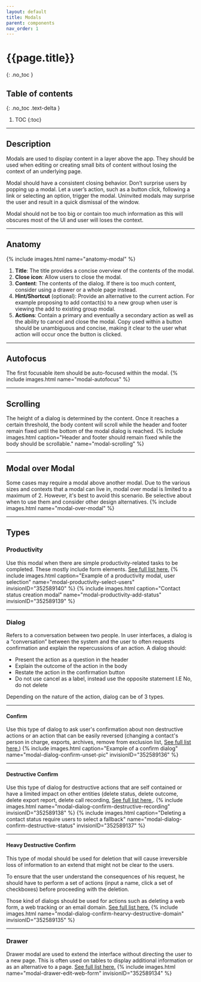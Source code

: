 ```yaml
---
layout: default
title: Modals
parent: components
nav_order: 1
---
```


# {{page.title}}
{: .no_toc }

## Table of contents
{: .no_toc .text-delta }

1. TOC
{:toc}

---

## Description

Modals are used to display content in a layer above the app. They should be used when editing or creating small bits of content without losing the context of an underlying page.

Modal should have a consistent closing behavior. Don’t surprise users by popping up a modal. Let a user’s action, such as a button click, following a link or selecting an option, trigger the modal. Uninvited modals may surprise the user and result in a quick dismissal of the window.

Modal should not be too big or contain too much information as this will obscures most of the UI and user will loses the context.

---

## Anatomy

{% include images.html name="anatomy-modal" %}


1. **Title**: The title provides a concise overview of the contents of the modal.
1. **Close icon**: Allow users to close the modal.
2. **Content**: The contents of the dialog. If there is too much content, consider using a drawer or a whole page instead.
3. **Hint/Shortcut** (optional): Provide an alternative to the current action. For example proposing to add contact(s) to a new group when user is viewing the add to existing group modal.   
4. **Actions**: Contain a primary and eventually a secondary action as well as the ability to cancel and close the modal. Copy used within a button should be unambiguous and concise, making it clear to the user what action will occur once the button is clicked.

---

## Autofocus

The first focusable item should be auto-focused within the modal.
{% include images.html name="modal-autofocus" %}

---

## Scrolling

The height of a dialog is determined by the content. Once it reaches a certain threshold, the body content will scroll while the header and footer remain fixed until the bottom of the modal dialog is reached.
{% include images.html caption="Header and footer should remain fixed while the body should be scrollable." name="modal-scrolling" %}

---

## Modal over Modal

Some cases may require a modal above another modal. Due to the various sizes and contexts that a modal can live in, modal over modal is limited to a maximum of 2. However, it's best to avoid this scenario. Be selective about when to use them and consider other design alternatives.
{% include images.html name="modal-over-modal" %}

---

## Types

### Productivity

Use this modal when there are simple productivity-related tasks to be completed. These mostly include form elements.
<a target="blank" href="https://docs.google.com/spreadsheets/d/168ljhKlfHvYJE68rxPE0e614wuitF6PGe8gtczzFfB4/edit?usp=sharing">See full list here.</a>
{% include images.html caption="Example of a productivity modal, user selection" name="modal-productivity-select-users" invisionID="352589140" %}
{% include images.html caption="Contact status creation modal" name="modal-productivity-add-status" invisionID="352589139" %}

---

### Dialog

Refers to a conversation between two people. In user interfaces, a dialog is a “conversation” between the system and the user to often requests confirmation and explain the repercussions of an action.
A dialog should:
- Present the action as a question in the header
- Explain the outcome of the action in the body
- Restate the action in the confirmation button
- Do not use cancel as a label, instead use the opposite statement I.E No, do not delete

Depending on the nature of the action, dialog can be of 3 types.

---

#### Confirm

Use this type of dialog to ask user's confirmation about non destructive actions or an action that can be easily reversed (changing a contact's person in charge, exports, archives, remove from exclusion list, <a target="blank" href="https://docs.google.com/spreadsheets/d/168ljhKlfHvYJE68rxPE0e614wuitF6PGe8gtczzFfB4/edit?usp=sharing">See full list here.</a>)
{% include images.html caption="Example of a confirm dialog" name="modal-dialog-confirm-unset-pic" invisionID="352589136" %}

---

#### Destructive Confirm

Use this type of dialog for destructive actions that are self contained or have a limited impact on other entities (delete status, delete outcome, delete export report, delete call recording,
<a target="blank" href="https://docs.google.com/spreadsheets/d/168ljhKlfHvYJE68rxPE0e614wuitF6PGe8gtczzFfB4/edit?usp=sharing">See full list here.</a>.
{% include images.html name="modal-dialog-confirm-destructive-recording" invisionID="352589138" %}
{% include images.html caption="Deleting a contact status require users to select a fallback" name="modal-dialog-confirm-destructive-status" invisionID="352589137" %}

---

#### Heavy Destructive Confirm

This type of modal should be used for deletion that will cause irreversible loss of information to an extend that might not be clear to the users.

To ensure that the user understand the consequences of his request, he should have to perform a set of actions (input a name, click a set of checkboxes) before proceeding with the deletion.

Those kind of dialogs should be used for actions such as deleting a web form, a web tracking or an email domain.
<a target="blank" href="https://docs.google.com/spreadsheets/d/168ljhKlfHvYJE68rxPE0e614wuitF6PGe8gtczzFfB4/edit?usp=sharing">See full list here.</a>
{% include images.html name="modal-dialog-confirm-hearvy-destructive-domain" invisionID="352589135" %}

---

### Drawer

Drawer modal are used to extend the interface without directing the user to a new page. This is often used on tables to display additional information or as an alternative to a page.
<a target="blank" href="https://docs.google.com/spreadsheets/d/168ljhKlfHvYJE68rxPE0e614wuitF6PGe8gtczzFfB4/edit?usp=sharing">See full list here.</a>
{% include images.html name="modal-drawer-edit-web-form" invisionID="352589134" %}
